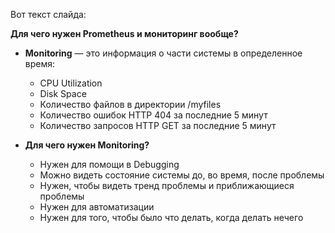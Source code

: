 Вот текст слайда:

**Для чего нужен Prometheus и мониторинг вообще?**

- **Monitoring** — это информация о части системы в определенное время:
  - CPU Utilization
  - Disk Space
  - Количество файлов в директории /myfiles
  - Количество ошибок HTTP 404 за последние 5 минут
  - Количество запросов HTTP GET за последние 5 минут

- **Для чего нужен Monitoring?**
  - Нужен для помощи в Debugging
  - Можно видеть состояние системы до, во время, после проблемы
  - Нужен, чтобы видеть тренд проблемы и приближающиеся проблемы
  - Нужен для автоматизации
  - Нужен для того, чтобы было что делать, когда делать нечего